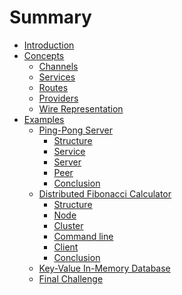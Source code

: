 # Summary

- [Introduction](./introduction.md)
- [Concepts](./concepts.md)
    - [Channels](./concepts/channels.md)
    - [Services](./concepts/services.md)
    - [Routes](./concepts/routes.md)
    - [Providers](./concepts/providers.md)
    - [Wire Representation](./concepts/wire-representation.md)
- [Examples](./examples.md)
    - [Ping-Pong Server](./examples/ping-pong/introduction.md)
        - [Structure](./examples/ping-pong/structure.md)
        - [Service](./examples/ping-pong/service.md)
        - [Server](./examples/ping-pong/server.md)
        - [Peer](./examples/ping-pong/peer.md)
        - [Conclusion](./examples/ping-pong/conclusion.md)
    - [Distributed Fibonacci Calculator](./examples/dist-fib/introduction.md)
        - [Structure](./examples/dist-fib/structure.md)
        - [Node](./examples/dist-fib/node.md)
        - [Cluster](./examples/dist-fib/cluster.md)
        - [Command line](./examples/dist-fib/cli.md)
        - [Client]()
        - [Conclusion]()
    - [Key-Value In-Memory Database]()
    - [Final Challenge](./examples/final_challenge.md)

